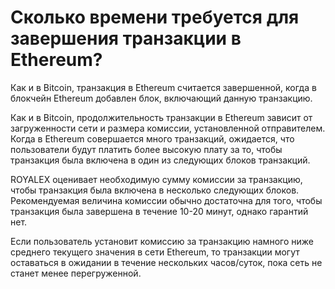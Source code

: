 # Сколько времени требуется для завершения транзакции в Ethereum?

Как и в Bitcoin, транзакция в Ethereum считается завершенной, когда в блокчейн Ethereum добавлен блок, включающий данную транзакцию.

Как и в Bitcoin, продолжительность транзакции в Ethereum зависит от загруженности сети и размера комиссии, установленной отправителем. Когда в Ethereum совершается много транзакций, ожидается, что пользователи будут платить более высокую плату за то, чтобы транзакция была включена в один из следующих блоков транзакций.

ROYALEX оценивает необходимую сумму комиссии за транзакцию, чтобы транзакция была включена в несколько следующих блоков. Рекомендуемая величина комиссии обычно достаточна для того, чтобы транзакция была завершена в течение 10-20 минут, однако гарантий нет.

Если пользователь установит комиссию за транзакцию намного ниже среднего текущего значения в сети Ethereum, то транзакции могут оставаться в ожидании в течение нескольких часов/суток, пока сеть не станет менее перегруженной.

